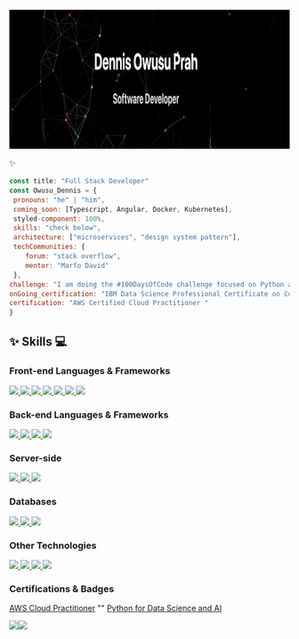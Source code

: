 <p align="center">
 <a href=""><img src="github-profile.png" height="250" width="100%">
</a>
 
<!-- - 🌍  I'm based in Accra, Ghana
- ✉️  You can contact me at [padwusup@gmail.com](mailto:padwusup@gmail.com)
- 💞️ I’m looking to collaborate on React projects
- 🤝  I'm open to collaborating on interesting JavaScript projects
- ⚡ Fun fact: ...
- 👋 -->
 

✨
 ```javascript
const title: "Full Stack Developer"
const Owusu_Dennis = {
  pronouns: "he" | "him",
  coming_soon: [Typescript, Angular, Docker, Kubernetes],
  styled-component: 100%,
  skills: "check below",
  architecture: ["microservices", "design system pattern"],
  techCommunities: {
     forum: "stack overflow",
     mentor: "Marfo David"
  },
 challenge: "I am doing the #100DaysOfCode challenge focused on Python and Javascript",
 onGoing_certification: "IBM Data Science Professional Certificate on Coursera",
 certification: "AWS Certified Cloud Practitioner "
}
```
 
## ✨ Skills 💻

### Front-end Languages & Frameworks
 
<p align="left">
 <a href="#">
  <img  src="https://readme-components.vercel.app/api?component=logo&fill=black&logo=javascript&svgfill=f6df1c" height="50">
 </a>
 <a href="#">
  <img  src="https://readme-components.vercel.app/api?component=logo&fill=black&logo=react&animation=spin&svgfill=15d8fe" height="50">  
 </a>
 <a href="#">
  <img  src="https://readme-components.vercel.app/api?component=logo&fill=black&logo=redux&svgfill=2d79c7&animation=spin" height="50">
 </a>
 <a href="#">
  <img  src="https://readme-components.vercel.app/api?component=logo&fill=black&logo=webpack&svgfill=8ed5fa&animation=spin" height="50">
 </a>
 <a href="#">
  <img  src="https://readme-components.vercel.app/api?component=logo&fill=black&logo=sass&svgfill=cd6799" height="50">
 </a>
 <a href="#">
  <img  src="https://readme-components.vercel.app/api?component=logo&fill=black&logo=CSS3&svgfill=264de4" height="50">
 </a>
 <a href="#">
  <img  src="https://readme-components.vercel.app/api?component=logo&fill=black&logo=HTML5&svgfill=e34c26" height="50">
 </a>
</p>

### Back-end Languages & Frameworks
 
<p align="left">
 <a href="#">
  <img  src="https://readme-components.vercel.app/api?component=logo&fill=black&logo=java&svgfill=f89820" height="50">  
 </a>
 <a href="#">
  <img  src="https://readme-components.vercel.app/api?component=logo&fill=black&logo=python&svgfill=4584b6" height="50">  
 </a>
  <a href="#">
  <img  src="https://readme-components.vercel.app/api?component=logo&fill=black&logo=ruby&svgfill=f91401&animation=spin" height="50">
 </a>
 <a href="#">
  <img  src="https://readme-components.vercel.app/api?component=logo&fill=black&logo=SQL" height="50">
 </a>
</p>
 
### Server-side
<p align="left">
 <a href="#">
  <img  src="https://readme-components.vercel.app/api?component=logo&fill=black&logo=node.js&svgfill=659b60" height="50">
 </a>
 <a href="#">
  <img  src="https://readme-components.vercel.app/api?component=logo&fill=black&logo=flask" height="50">  
 </a>
 <a href="#">
  <img  src="https://readme-components.vercel.app/api?component=logo&fill=black&logo=express.js&svgfill=3c873a" height="50">  
 </a>
</p>

### Databases

<p align="left">
 <a href="#">
  <img  src="https://readme-components.vercel.app/api?component=logo&fill=black&logo=mongodb&svgfill=3c873a" height="50">  
 </a>
 <a href="#">
  <img  src="https://readme-components.vercel.app/api?component=logo&fill=black&logo=mysql&svgfill=00758f" height="50">
 </a>
 <a href="#">
  <img  src="https://readme-components.vercel.app/api?component=logo&fill=black&logo=postgresql&svgfill=336791" height="50">  
 </a>
</p>

### Other Technologies

<p align="left"> 
 <a href="#">
  <img  src="https://readme-components.vercel.app/api?component=logo&fill=black&logo=Github" height="50">
 </a>
 <a href="#">
  <img  src="https://readme-components.vercel.app/api?component=logo&fill=black&logo=graphql&svgfill=e535ab&animation=spin" height="50">
 </a>
 <a href="https://www.credly.com/badges/60a102d5-307a-48e6-8e51-e75ef84ec825">
  <img  src="https://readme-components.vercel.app/api?component=logo&fill=black&logo=AmazonAws" height="50">
 </a>
 <a href="#">
  <img  src="https://readme-components.vercel.app/api?component=logo&fill=black&logo=RestApi" height="50">
 </a>
</p>

### Certifications & Badges

[AWS Cloud Practitioner](https://www.credly.com/badges/60a102d5-307a-48e6-8e51-e75ef84ec825)
""
[Python for Data Science and AI](https://www.credly.com/badges/79ed795d-5ff0-4150-adae-815e5a84a194)


<a href="https://www.adamalston.com/"><img height="137px" src="https://github-readme-stats.vercel.app/api?username=adamalston&hide_title=true&hide_border=true&show_icons=true&include_all_commits=true&count_private=true&line_height=21&text_color=000&icon_color=000&bg_color=0,ea6161,ffc64d,fffc4d,52fa5a&theme=graywhite" /><!-- wi*quL3fcV --><img height="137px" src="https://github-readme-stats.vercel.app/api/top-langs/?username=adamalston&hide=html&hide_title=true&hide_border=true&layout=compact&langs_count=6&exclude_repo=comp426,Redventures-Movie-Quotes&text_color=000&icon_color=fff&bg_color=0,52fa5a,4dfcff,c64dff&theme=graywhite" /></a>



<!-- - 🔭 I’m currently working on ...
- 🌱 I’m currently learning ...
- 👯 I’m looking to collaborate on ...
- 🤔 I’m looking for help with ...
- 💬 Ask me about ...
- 📫 How to reach me: ...
- 😄 Pronouns: ...
 -->

